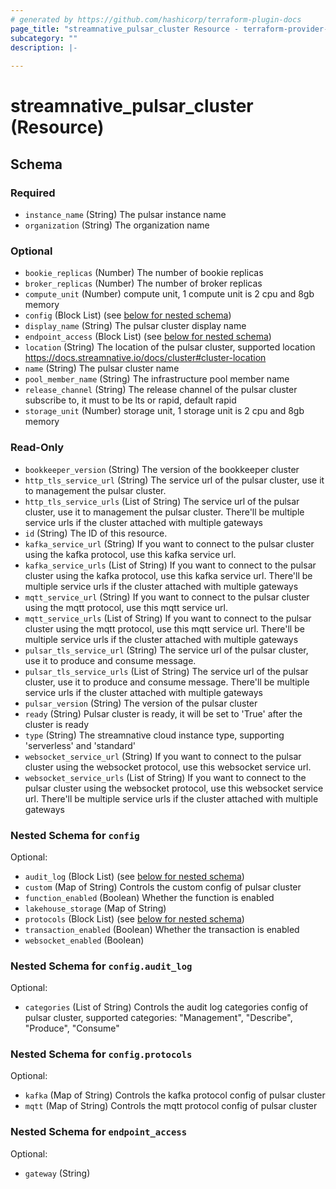 ```yaml
---
# generated by https://github.com/hashicorp/terraform-plugin-docs
page_title: "streamnative_pulsar_cluster Resource - terraform-provider-streamnative"
subcategory: ""
description: |-
  
---
```


# streamnative_pulsar_cluster (Resource)





<!-- schema generated by tfplugindocs -->
## Schema

### Required

- `instance_name` (String) The pulsar instance name
- `organization` (String) The organization name

### Optional

- `bookie_replicas` (Number) The number of bookie replicas
- `broker_replicas` (Number) The number of broker replicas
- `compute_unit` (Number) compute unit, 1 compute unit is 2 cpu and 8gb memory
- `config` (Block List) (see [below for nested schema](#nestedblock--config))
- `display_name` (String) The pulsar cluster display name
- `endpoint_access` (Block List) (see [below for nested schema](#nestedblock--endpoint_access))
- `location` (String) The location of the pulsar cluster, supported location https://docs.streamnative.io/docs/cluster#cluster-location
- `name` (String) The pulsar cluster name
- `pool_member_name` (String) The infrastructure pool member name
- `release_channel` (String) The release channel of the pulsar cluster subscribe to, it must to be lts or rapid, default rapid
- `storage_unit` (Number) storage unit, 1 storage unit is 2 cpu and 8gb memory

### Read-Only

- `bookkeeper_version` (String) The version of the bookkeeper cluster
- `http_tls_service_url` (String) The service url of the pulsar cluster, use it to management the pulsar cluster.
- `http_tls_service_urls` (List of String) The service url of the pulsar cluster, use it to management the pulsar cluster. There'll be multiple service urls if the cluster attached with multiple gateways
- `id` (String) The ID of this resource.
- `kafka_service_url` (String) If you want to connect to the pulsar cluster using the kafka protocol, use this kafka service url.
- `kafka_service_urls` (List of String) If you want to connect to the pulsar cluster using the kafka protocol, use this kafka service url. There'll be multiple service urls if the cluster attached with multiple gateways
- `mqtt_service_url` (String) If you want to connect to the pulsar cluster using the mqtt protocol, use this mqtt service url.
- `mqtt_service_urls` (List of String) If you want to connect to the pulsar cluster using the mqtt protocol, use this mqtt service url.  There'll be multiple service urls if the cluster attached with multiple gateways
- `pulsar_tls_service_url` (String) The service url of the pulsar cluster, use it to produce and consume message.
- `pulsar_tls_service_urls` (List of String) The service url of the pulsar cluster, use it to produce and consume message. There'll be multiple service urls if the cluster attached with multiple gateways
- `pulsar_version` (String) The version of the pulsar cluster
- `ready` (String) Pulsar cluster is ready, it will be set to 'True' after the cluster is ready
- `type` (String) The streamnative cloud instance type, supporting 'serverless' and 'standard'
- `websocket_service_url` (String) If you want to connect to the pulsar cluster using the websocket protocol, use this websocket service url.
- `websocket_service_urls` (List of String) If you want to connect to the pulsar cluster using the websocket protocol, use this websocket service url. There'll be multiple service urls if the cluster attached with multiple gateways

<a id="nestedblock--config"></a>
### Nested Schema for `config`

Optional:

- `audit_log` (Block List) (see [below for nested schema](#nestedblock--config--audit_log))
- `custom` (Map of String) Controls the custom config of pulsar cluster
- `function_enabled` (Boolean) Whether the function is enabled
- `lakehouse_storage` (Map of String)
- `protocols` (Block List) (see [below for nested schema](#nestedblock--config--protocols))
- `transaction_enabled` (Boolean) Whether the transaction is enabled
- `websocket_enabled` (Boolean)

<a id="nestedblock--config--audit_log"></a>
### Nested Schema for `config.audit_log`

Optional:

- `categories` (List of String) Controls the audit log categories config of pulsar cluster, supported categories: "Management", "Describe", "Produce", "Consume"


<a id="nestedblock--config--protocols"></a>
### Nested Schema for `config.protocols`

Optional:

- `kafka` (Map of String) Controls the kafka protocol config of pulsar cluster
- `mqtt` (Map of String) Controls the mqtt protocol config of pulsar cluster



<a id="nestedblock--endpoint_access"></a>
### Nested Schema for `endpoint_access`

Optional:

- `gateway` (String)
